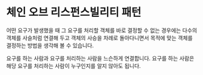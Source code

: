 # 체인 오브 리스펀스빌리티 패턴
어떤 요구가 발생했을 때 그 요구를 처리할 객체를 바로 결정할 수 없는 경우에는 다수의 객체를 사슬처럼 연결해 두고 객체의 사승을 차례로 돌아다니면서 목적에 맞는 객체를 결정하는 방법을 생각해 볼 수 있습니다. 

요구를 하는 사람과 요구를 처리하는 사람을 느슨하게 연결합니다. 요구를 하는 사람은 해당 요구를 처리하는 사람이 누구인지를 알지 않아도 됩니다. 